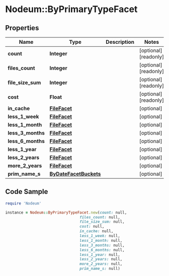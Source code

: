 # Nodeum::ByPrimaryTypeFacet

## Properties

Name | Type | Description | Notes
------------ | ------------- | ------------- | -------------
**count** | **Integer** |  | [optional] [readonly] 
**files_count** | **Integer** |  | [optional] [readonly] 
**file_size_sum** | **Integer** |  | [optional] [readonly] 
**cost** | **Float** |  | [optional] [readonly] 
**in_cache** | [**FileFacet**](FileFacet.md) |  | [optional] 
**less_1_week** | [**FileFacet**](FileFacet.md) |  | [optional] 
**less_1_month** | [**FileFacet**](FileFacet.md) |  | [optional] 
**less_3_months** | [**FileFacet**](FileFacet.md) |  | [optional] 
**less_6_months** | [**FileFacet**](FileFacet.md) |  | [optional] 
**less_1_year** | [**FileFacet**](FileFacet.md) |  | [optional] 
**less_2_years** | [**FileFacet**](FileFacet.md) |  | [optional] 
**more_2_years** | [**FileFacet**](FileFacet.md) |  | [optional] 
**prim_name_s** | [**ByDateFacetBuckets**](ByDateFacetBuckets.md) |  | [optional] 

## Code Sample

```ruby
require 'Nodeum'

instance = Nodeum::ByPrimaryTypeFacet.new(count: null,
                                 files_count: null,
                                 file_size_sum: null,
                                 cost: null,
                                 in_cache: null,
                                 less_1_week: null,
                                 less_1_month: null,
                                 less_3_months: null,
                                 less_6_months: null,
                                 less_1_year: null,
                                 less_2_years: null,
                                 more_2_years: null,
                                 prim_name_s: null)
```


